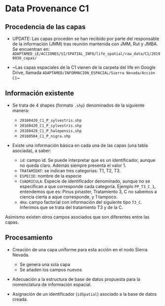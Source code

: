 # Data Provenance C1 

## Procedencia de las capas

* UPDATE: Las capas proceden se han recibido por parte del responsable de la información (JMM) tras reunión mantenida con JMM, Rut y JMBA. Se encuentran en: 
`ADAPTAMED_iE/ACCIONES/SI/SPATIAL_INFO/life_spatial/raw_data/C1/20190930_capas/`

* ~Las capas espaciales de la C1 vienen de la carpeta del life en Google Drive, llamada `ADAPTAMED/INFORMACION_ESPACIAL/Sierra Nevada/Acción C1`~

## Información existente 

* Se trata de 4 shapes (formato `.shp`) denominados de la siguiente manera: 

  * `20160420_C1_P_sylvestris.shp` 
  * `20160420_C1_P_sylvestris.shp`
  * `20160429_C1_P_halepensis.shp`
  * `20160504_C1_P_nigra.shp`

* Existe una información básica en cada una de las capas (una tabla asociada), a saber: 

  * `id`: campo id. Se puede interpretar que es un identificador, aunque no queda claro. Además siempre presenta el valor 1. 
  * `TRATAMIENT`: se indican tres categorias: T1, T2, T3.  
  * `ESPECIE`: nombre de la especie
  * `CUADRICULA`: Especie de identificador denominado, aunque no se especifican a que corresponde cada categoría. Ejemplo `PP_T3_C_1`, entendemos que es: Pinus pinaster, Tratamiento 3, C no sabemos a ciencia cierta a aque corresponde, y 1 tampoco.
  * `4Ha`: campo factorial con información del siguiente tipo `T3_C`. Inferimos que se trata del tratamiento T3 y de la C. 
  
Asimismo existen otros campos asociados que son diferentes entre las capas. 
  
## Procesamiento 

* Creación de una capa uniforme para esta acción en el nodo Sierra Nevada. 

  * Se genera una sola capa
  * Se añaden los campos nuevos
  
* Adecuación a la estructura de base de datos propuesta para la nomenclatura de información espacial. 
* Asignación de un identificador (`idSpatial`) asociado a la base de datos creada. 



